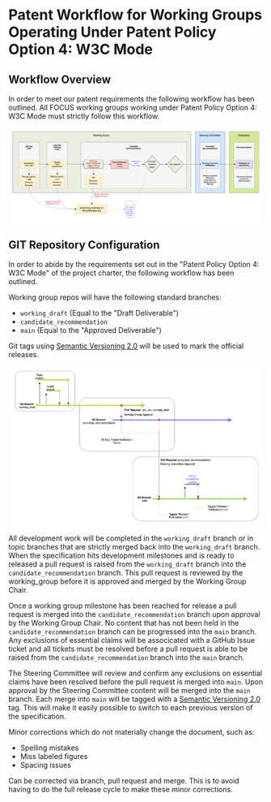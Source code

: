 Patent Workflow for Working Groups Operating Under Patent Policy Option 4: W3C Mode
===================================================================================

Workflow Overview
-----------------

In order to meet our patent requirements the following workflow has been outlined. All FOCUS working groups working under Patent Policy Option 4: W3C Mode must strictly follow this workflow.

![Document Release Workflow](images/FOCUS_Document_Release_Workflow_v1.0.1.png?raw=true "Document Release Workflow")

GIT Repository Configuration
------------------

In order to abide by the requirements set out in the "Patent Policy Option 4: W3C Mode" of the project charter, the following workflow has been outlined.

Working group repos will have the following standard branches:

* `working_draft` (Equal to the "Draft Deliverable")
* `candidate_recommendation`
* `main` (Equal to the "Approved Deliverable")

Git tags using [Semantic Versioning 2.0](https://semver.org/spec/v2.0.0.html) will be used to mark the official releases.

![Git Workflow](images/FOCUS_GIT_Workflow_v1.0.1.png?raw=true "Git Workflow")

All development work will be completed in the `working_draft` branch or in topic branches that are strictly merged back into the `working_draft` branch. When the specification hits development milestones and is ready to released a pull request is raised from the `working_draft` branch into the `candidate_recommendation` branch. This pull request is reviewed by the working_group before it is approved and merged by the Working Group Chair. 

Once a working group milestone has been reached for release a pull request is merged into the `candidate_recommendation` branch upon approval by the Working Group Chair. No content that has not been held in the `candidate_recommendation` branch can be progressed into the `main` branch. Any exclusions of essential claims will be associcated with a GitHub Issue ticket and all tickets must be resolved before a pull request is able to be raised from the `candidate_recommendation` branch into the `main` branch.

The Steering Committee will review and confirm any exclusions on essential claims have been resolved before the pull request is merged into `main`. Upon approval by the Steering Committee content will be merged into the `main` branch. Each merge into `main` will be tagged with a [Semantic Versioning 2.0](https://semver.org/spec/v2.0.0.html) tag. This will make it easily possible to switch to each previous version of the specification.

Minor corrections which do not materially change the document, such as:

* Spelling mistakes
* Miss labeled figures
* Spacing issues

Can be corrected via branch, pull request and merge. This is to avoid having to do the full release cycle to make these minor corrections.
